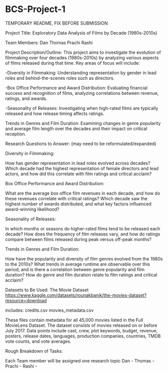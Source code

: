 # BCS-Project-1
TEMPORARY README, FIX BEFORE SUBMISSION


Project Title:
Exploratory Data Analysis of Films by Decade (1980s-2010s)



Team Members:
Dan
Thomas
Prachi
Rashi



Project Description/Outline:
This project aims to investigate the evolution of filmmaking over four decades (1980s-2010s) by analyzing various aspects of films released during that time. Key areas of focus will include:


-Diversity in Filmmaking: Understanding representation by gender in lead roles and behind-the-scenes roles such as directors.


-Box Office Performance and Award Distribution: Evaluating financial success and recognition of films, analyzing correlations between revenue, ratings, and awards.


-Seasonality of Releases: Investigating when high-rated films are typically released and how release timing affects ratings.


Trends in Genres and Film Duration: Examining changes in genre popularity and average film length over the decades and their impact on critical reception.



Research Questions to Answer:
(may need to be reformulated/expanded)


Diversity in Filmmaking:

How has gender representation in lead roles evolved across decades?
Which decade had the highest representation of female directors and lead actors, and how did this correlate with film ratings and critical acclaim?


Box Office Performance and Award Distribution:

What are the average box office film revenues in each decade, and how do these revenues correlate with critical ratings?
Which decade saw the highest number of awards distributed, and what key factors influenced award-winning likelihood?


Seasonality of Releases:

In which months or seasons do higher-rated films tend to be released each decade?
How does the frequency of film releases vary, and how do ratings compare between films released during peak versus off-peak months?


Trends in Genres and Film Duration:

How have the popularity and diversity of film genres evolved from the 1980s to the 2010s?
What trends in average runtime are observable over this period, and is there a correlation between genre popularity and film duration?
How do genre and film duration relate to film ratings and critical acclaim?



Datasets to Be Used:
The Movie Dataset
https://www.kaggle.com/datasets/rounakbanik/the-movies-dataset?resource=download

includes:
credits.csv
movies_metadata.csv

These files contain metadata for all 45,000 movies listed in the Full MovieLens Dataset. The dataset consists of movies released on or before July 2017. Data points include cast, crew, plot keywords, budget, revenue, posters, release dates, languages, production companies, countries, TMDB vote counts, and vote averages.



Rough Breakdown of Tasks:

Each Team member will be assigned one research topic
Dan - 
Thomas - 
Prachi - 
Rashi -
